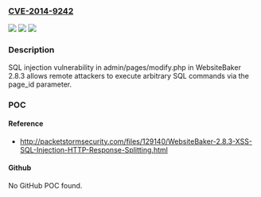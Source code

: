 ### [CVE-2014-9242](https://cve.mitre.org/cgi-bin/cvename.cgi?name=CVE-2014-9242)
![](https://img.shields.io/static/v1?label=Product&message=n%2Fa&color=blue)
![](https://img.shields.io/static/v1?label=Version&message=n%2Fa&color=blue)
![](https://img.shields.io/static/v1?label=Vulnerability&message=n%2Fa&color=brighgreen)

### Description

SQL injection vulnerability in admin/pages/modify.php in WebsiteBaker 2.8.3 allows remote attackers to execute arbitrary SQL commands via the page_id parameter.

### POC

#### Reference
- http://packetstormsecurity.com/files/129140/WebsiteBaker-2.8.3-XSS-SQL-Injection-HTTP-Response-Splitting.html

#### Github
No GitHub POC found.

